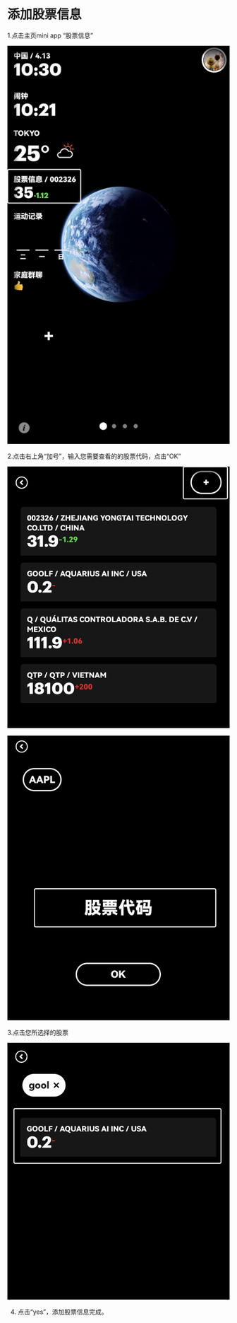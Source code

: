 # 添加股票信息

1.点击主页mini app “股票信息”

![](images/add_shares/image-20221219170057765.png ':size=30%')

2.点击右上角“加号”，输入您需要查看的的股票代码，点击“OK”

![](images/add_shares/image-20221219170207530.png ':size=30%')

![](images/add_shares/image-20221219170216849.png ':size=30%')

3.点击您所选择的股票

![image-20221219170229311](images/add_shares/image-20221219170229311.png ':size=30%')

4.  点击“yes”，添加股票信息完成。